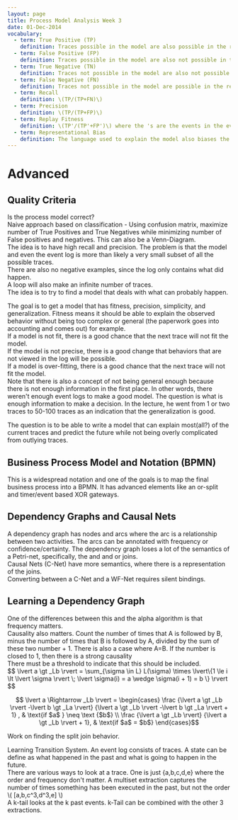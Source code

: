 ```yaml
---
layout: page
title: Process Model Analysis Week 3
date: 01-Dec-2014
vocabulary:
  - term: True Positive (TP)
    definition: Traces possible in the model are also possible in the real process
  - term: False Positive (FP)
    definition: Traces possible in the model are also not possible in the real process
  - term: True Negative (TN)
    definition: Traces not possible in the model are also not possible in the real process
  - term: False Negative (FN)
    definition: Traces not possible in the model are possible in the real process
  - term: Recall
    definition: \(TP/(TP+FN)\) 
  - term: Precision
    definition: \(TP/(TP+FP)\) 
  - term: Replay Fitness
    definition: \(TP'/(TP'+FP')\) where the 's are the events in the event long
  - term: Representational Bias
    definition: The language used to explain the model also biases the model.
---
```

<h1>Advanced</h1>

<h2>Quality Criteria</h2>
<p>
Is the process model correct?<br />
Naive approach based on classification - Using confusion matrix, maximize number of True Positives and True Negatives while minimizing 
number of False positives and negatives.  This can also be a Venn-Diagram. <br />
The idea is to have high recall and precision.  The problem is that the model and even the event log is more than likely a very small subset
of all the possible traces.<br />
There are also no negative examples, since the log only contains what did happen.<br />
A loop will also make an infinite number of traces.<br />
The idea is to try to find a model that deals with what can probably happen.
</p>
<p>
The goal is to get a model that has fitness, precision, simplicity, and generalization.  Fitness means it should be able to explain the observed behavior without being too complex or general (the paperwork goes into accounting and comes out) for example.<br />
If a model is not fit, there is a good chance that the next trace will not fit the model.<br />
If the model is not precise, there is a good change that behaviors that are not viewed in the log will be possible.<br />
If a model is over-fitting, there is a good chance that the next trace will not fit the model.<br />
Note that there is also a concept of not being general enough because there is not enough information in the first place.  In other
words, there weren't enough event logs to make a good model.  The question is what is enough information to make a decision.  In the 
lecture, he went from 1 or two traces to 50-100 traces as an indication that the generalization is good.<br />
</p>
<p>
The question is to be able to write a model that can explain most(all?) of the current traces and predict the future while not being 
overly complicated from outlying traces.
</p>
<h2>Business Process Model and Notation (BPMN)</h2>
<p>
This is a widespread notation and one of the goals is to map the final business process into a BPMN.  It has advanced elements like an or-split and timer/event based XOR gateways.
</p>
<h2>Dependency Graphs and Causal Nets</h2>
<p>
A dependency graph has nodes and arcs where the arc is a relationship between two activities.  The arcs can be annotated with frequency or confidence/certainty.  The dependency graph loses a lot of the semantics of a Petri-net, specifically, the and and or joins.<br />
Causal Nets (C-Net) have more semantics, where there is a representation of the joins.<br />
Converting between a C-Net and a WF-Net requires silent bindings.
</p>
<h2>Learning a Dependency Graph</h2>
<p>
One of the differences between this and the alpha algorithm is that frequency matters.<br />
Causality also matters.  Count the number of times that A is followed by B, minus the number of times that B is followed by A, divided by the sum of these two number + 1.  There is also a case where A=B. If the number is closed to 1, then there is a strong causality<br />
There must be a threshold to indicate that this should be included. <br />
$$ \lvert a \gt _Lb \rvert = \sum_{\sigma \in L} L(\sigma) \times \lvert\{1 \le i \lt \lvert \sigma \rvert \; \lvert \sigma(i) = a  \wedge \sigma(i + 1) = b \} \rvert $$

$$   \lvert a \Rightarrow _Lb \rvert = 
\begin{cases}
\frac {\lvert a \gt _Lb \rvert -\lvert b \gt _La \rvert} {\lvert a \gt _Lb \rvert -\lvert b \gt _La \rvert + 1} ,  & \text{if $a$ } \neq \text {$b$} \\
\frac {\lvert a \gt _Lb \rvert} {\lvert a \gt _Lb \rvert + 1}, & \text{if $a$ = $b$}
\end{cases}$$
</p>

<p>
Work on finding the split join behavior.  
</p>

<p>
Learning Transition System.  An event log consists of traces.  A state can be define as what happened in the past and what is going to happen in the future. <br />
There are various ways to look at a trace.  One is just {a,b,c,d,e} where the order and frequency don't matter.  A multiset extraction captures the number of times something has been executed in the past, but not the order \( [a,b,c^3,d^3,e] \)<br />
A k-tail looks at the k past events.  k-Tail can be combined with the other 3 extractions.
</p>
